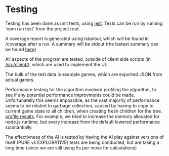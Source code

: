 # Testing

Testing has been done as unit tests, using [jest](https://jestjs.io/). Tests can be run by running 'npm run test' from the project root.

A coverage report is generated using Istanbul, which will be found in /coverage after a run. A summary will be stdout (the lastest summary can be found [here](coverage.txt))

All aspects of the program are tested, outside of client side scripts (in [/src/client/](/src/client)), which are used to implement the UI.

The bulk of the test data is example games, which are exported JSON from actual games.

Performance testing for the algorithm involved profiling the algorithm, to see if any potential performance improvments could be made. Unfortunatelly this seems impossible, as the vast majority of performance seems to be related to garbage collection, caused by having to copy to current game state to all children, when creating fresh children for the tree. [profile results](PURE_CPU_PROFILE.PNG). For example, we tried to increase the memory allocated for node.js runtime, but every increase from the default lowered performance substantially.

The effectivness of the AI is tested by having the AI play against versions of itself (PURE vs EXPLORATIVE) tests are being conducted, but are taking a long time (since we are still using 5s per move for calculations)
